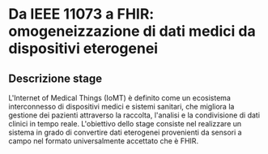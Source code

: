 <h1>Da IEEE 11073 a FHIR: omogeneizzazione di dati medici da dispositivi eterogenei</h1>
<h2>Descrizione stage</h2> 
L'Internet of Medical Things (IoMT) è definito come un ecosistema interconnesso di dispositivi medici e sistemi sanitari, che migliora la gestione dei pazienti attraverso la raccolta, l'analisi e la condivisione di dati clinici in tempo reale. 
L'obiettivo dello stage consiste nel realizzare un sistema in grado di convertire dati eterogenei provenienti da sensori a campo nel formato universalmente accettato che è FHIR. ​
